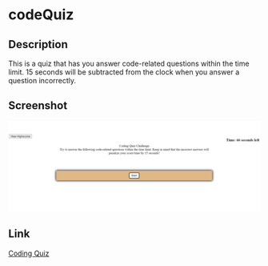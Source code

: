 # codeQuiz


## Description

This is a quiz that has you answer code-related questions within the time limit.
15 seconds will be subtracted from the clock when you answer a question incorrectly.

## Screenshot

![image](./assets/images/Screenshot.png)

## Link

<a href=https://shobannah.github.io/codeQuiz/> Coding Quiz